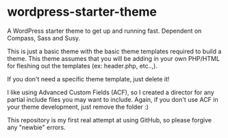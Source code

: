 # wordpress-starter-theme
A WordPress starter theme to get up and running fast. Dependent on Compass, Sass and Susy.

This is just a basic theme with the basic theme templates required to build a theme. This theme assumes that you will be adding in your own PHP/HTML for fleshing out the templates (ex: header.php, etc..,).

If you don't need a specific theme template, just delete it!

I like using Advanced Custom Fields (ACF), so I created a director for any partial include files you may want to include. Again, if you don't use ACF in your theme development, just remove the folder :)

This repository is my first real attempt at using GitHub, so please forgive any "newbie" errors.
